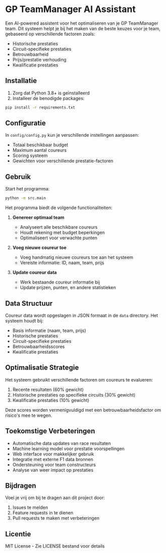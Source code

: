 # GP TeamManager AI Assistant

Een AI-powered assistent voor het optimaliseren van je GP TeamManager team. Dit systeem helpt je bij het maken van de beste keuzes voor je team, gebaseerd op verschillende factoren zoals:

- Historische prestaties
- Circuit-specifieke prestaties
- Betrouwbaarheid
- Prijs/prestatie verhouding
- Kwalificatie prestaties

## Installatie

1. Zorg dat Python 3.8+ is geïnstalleerd
2. Installeer de benodigde packages:
```bash
pip install -r requirements.txt
```

## Configuratie

In `config/config.py` kun je verschillende instellingen aanpassen:
- Totaal beschikbaar budget
- Maximum aantal coureurs
- Scoring systeem
- Gewichten voor verschillende prestatie-factoren

## Gebruik

Start het programma:
```bash
python -m src.main
```

Het programma biedt de volgende functionaliteiten:

1. **Genereer optimaal team**
   - Analyseert alle beschikbare coureurs
   - Houdt rekening met budget beperkingen
   - Optimaliseert voor verwachte punten

2. **Voeg nieuwe coureur toe**
   - Voeg handmatig nieuwe coureurs toe aan het systeem
   - Vereiste informatie: ID, naam, team, prijs

3. **Update coureur data**
   - Werk bestaande coureur informatie bij
   - Update prijzen, punten, en andere statistieken

## Data Structuur

Coureur data wordt opgeslagen in JSON formaat in de `data` directory. Het systeem houdt bij:
- Basis informatie (naam, team, prijs)
- Historische prestaties
- Circuit-specifieke prestaties
- Betrouwbaarheidsscores
- Kwalificatie prestaties

## Optimalisatie Strategie

Het systeem gebruikt verschillende factoren om coureurs te evalueren:
1. Recente resultaten (60% gewicht)
2. Historische prestaties op specifieke circuits (30% gewicht)
3. Kwalificatie prestaties (10% gewicht)

Deze scores worden vermenigvuldigd met een betrouwbaarheidsfactor om risico's mee te wegen.

## Toekomstige Verbeteringen

- Automatische data updates van race resultaten
- Machine learning model voor prestatie voorspellingen
- Web interface voor makkelijker gebruik
- Integratie met externe F1 data bronnen
- Ondersteuning voor team constructeurs
- Analyse van weer impact op prestaties

## Bijdragen

Voel je vrij om bij te dragen aan dit project door:
1. Issues te melden
2. Feature requests in te dienen
3. Pull requests te maken met verbeteringen

## Licentie

MIT License - Zie LICENSE bestand voor details 